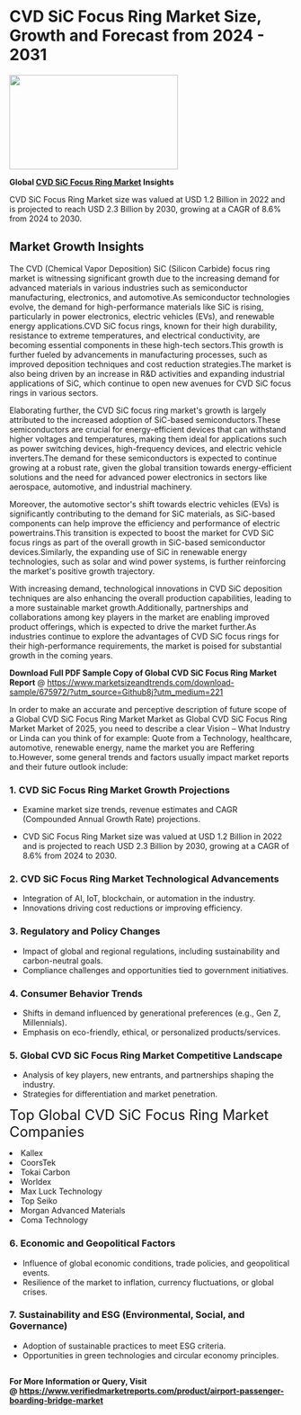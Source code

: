 <H1>CVD SiC Focus Ring Market Size, Growth and Forecast from 2024 - 2031</H1><img class="aligncenter size-medium wp-image-584254" src="https://thirdeyenews.in/wp-content/uploads/2024/09/Global-Market-Research-300x168.jpeg" alt="" width="300" height="168" /><p><strong>Global&nbsp;<a href="https://www.marketsizeandtrends.com/download-sample/675972/?utm_source=Github8j?utm_medium=221">CVD SiC Focus Ring Market</a> Insights</strong></p><p>CVD SiC Focus Ring Market size was valued at USD 1.2 Billion in 2022 and is projected to reach USD 2.3 Billion by 2030, growing at a CAGR of 8.6% from 2024 to 2030.</p><p><h2>Market Growth Insights</h2> <p>The CVD (Chemical Vapor Deposition) SiC (Silicon Carbide) focus ring market is witnessing significant growth due to the increasing demand for advanced materials in various industries such as semiconductor manufacturing, electronics, and automotive.As semiconductor technologies evolve, the demand for high-performance materials like SiC is rising, particularly in power electronics, electric vehicles (EVs), and renewable energy applications.CVD SiC focus rings, known for their high durability, resistance to extreme temperatures, and electrical conductivity, are becoming essential components in these high-tech sectors.This growth is further fueled by advancements in manufacturing processes, such as improved deposition techniques and cost reduction strategies.The market is also being driven by an increase in R&D activities and expanding industrial applications of SiC, which continue to open new avenues for CVD SiC focus rings in various sectors.</p> <p>Elaborating further, the CVD SiC focus ring market's growth is largely attributed to the increased adoption of SiC-based semiconductors.These semiconductors are crucial for energy-efficient devices that can withstand higher voltages and temperatures, making them ideal for applications such as power switching devices, high-frequency devices, and electric vehicle inverters.The demand for these semiconductors is expected to continue growing at a robust rate, given the global transition towards energy-efficient solutions and the need for advanced power electronics in sectors like aerospace, automotive, and industrial machinery.</p> <p>Moreover, the automotive sector's shift towards electric vehicles (EVs) is significantly contributing to the demand for SiC materials, as SiC-based components can help improve the efficiency and performance of electric powertrains.This transition is expected to boost the market for CVD SiC focus rings as part of the overall growth in SiC-based semiconductor devices.Similarly, the expanding use of SiC in renewable energy technologies, such as solar and wind power systems, is further reinforcing the market's positive growth trajectory.</p> <p>With increasing demand, technological innovations in CVD SiC deposition techniques are also enhancing the overall production capabilities, leading to a more sustainable market growth.Additionally, partnerships and collaborations among key players in the market are enabling improved product offerings, which is expected to drive the market further.As industries continue to explore the advantages of CVD SiC focus rings for their high-performance requirements, the market is poised for substantial growth in the coming years.</p> <p><span class=""><strong>Download Full PDF Sample Copy of Global CVD SiC Focus Ring Market Report</strong> @ <a href="https://www.marketsizeandtrends.com/download-sample/675972/?utm_source=Github8j?utm_medium=221" target="_blank">https://www.marketsizeandtrends.com/download-sample/675972/?utm_source=Github8j?utm_medium=221</a></span></p><p>In order to make an accurate and perceptive description of future scope of a Global&nbsp;CVD SiC Focus Ring Market Market as Global&nbsp;CVD SiC Focus Ring Market Market of 2025, you need to describe a clear Vision &ndash; What Industry or Linda can you think of for example: Quote from a Technology, healthcare, automotive, renewable energy, name the market you are Reffering to.However, some general trends and factors usually impact market reports and their future outlook include:</p><h3>1.&nbsp;<strong>CVD SiC Focus Ring Market Growth Projections</strong></h3><ul><li>Examine market size trends, revenue estimates and CAGR (Compounded Annual Growth Rate) projections.</li><li><p>CVD SiC Focus Ring Market size was valued at USD 1.2 Billion in 2022 and is projected to reach USD 2.3 Billion by 2030, growing at a CAGR of 8.6% from 2024 to 2030.</p></li></ul><h3>2.&nbsp;<strong>CVD SiC Focus Ring Market Technological Advancements</strong></h3><ul><li>Integration of AI, IoT, blockchain, or automation in the industry.</li><li>Innovations driving cost reductions or improving efficiency.</li></ul><h3>3.&nbsp;<strong>Regulatory and Policy Changes</strong></h3><ul><li>Impact of global and regional regulations, including sustainability and carbon-neutral goals.</li><li>Compliance challenges and opportunities tied to government initiatives.</li></ul><h3>4.&nbsp;<strong>Consumer Behavior Trends</strong></h3><ul><li>Shifts in demand influenced by generational preferences (e.g., Gen Z, Millennials).</li><li>Emphasis on eco-friendly, ethical, or personalized products/services.</li></ul><h3>5.&nbsp;<strong>Global CVD SiC Focus Ring Market Competitive Landscape</strong></h3><ul><li>Analysis of key players, new entrants, and partnerships shaping the industry.</li><li>Strategies for differentiation and market penetration.</li></ul><p data-pm-slice="1 1 []"><span style="color: inherit; font-family: inherit; font-size: 25px;">Top Global CVD SiC Focus Ring Market Companies</span></p><div class="" data-test-id=""><p><li>Kallex</li><li> CoorsTek</li><li> Tokai Carbon</li><li> Worldex</li><li> Max Luck Technology</li><li> Top Seiko</li><li> Morgan Advanced Materials</li><li> Coma Technology</li></p></div><h3>6.&nbsp;<strong>Economic and Geopolitical Factors</strong></h3><ul><li>Influence of global economic conditions, trade policies, and geopolitical events.</li><li>Resilience of the market to inflation, currency fluctuations, or global crises.</li></ul><h3>7.&nbsp;<strong>Sustainability and ESG (Environmental, Social, and Governance)</strong></h3><ul><li>Adoption of sustainable practices to meet ESG criteria.</li><li>Opportunities in green technologies and circular economy principles.</li></ul><h2><strong style="font-size: 14px;">For More Information or Query, Visit @&nbsp;</strong><a style="background-color: #ffffff; font-size: 14px;" href="https://www.marketsizeandtrends.com/report/cvd-sic-focus-ring-market/" target="_blank">https://www.verifiedmarketreports.com/product/airport-passenger-boarding-bridge-market</a></h2>